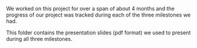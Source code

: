 We worked on this project for over a span of about 4 months and the progress of our project was tracked during each of the three milestones we had.

This folder contains the presentation slides (pdf format) we used to present during all three milestones.
